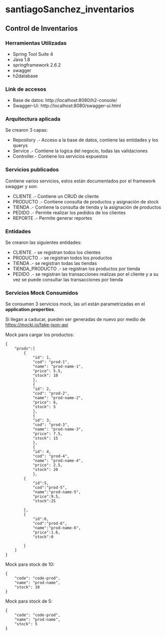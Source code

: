 # santiagoSanchez_inventarios
## Control de Inventarios

### Herramientas Utilizadas
* Spring Tool Suite 4
* Java 1.8
* springframework 2.6.2
* swagger
* h2database

### Link de accesos
- Base de datos:
http://localhost:8080/h2-console/
- Swagger-Ui:
http://localhost:8080/swagger-ui.html

### Arquitectura aplicada 
Se crearon 3 capas:
* Repository .- Acceso a la base de datos, contiene las entidades y los querys
* Service .- Contiene la logíca del negocio, todas las validaciones
* Controller.- Contiene los servicios expuestos

### Servicios publicados
Contiene varios servicios, estos están documentados por el framework swagger y son:

* CLIENTE .- Contiene un CRUD de cliente
* PRODUCTO .- Contiene consulta de productos y asignación de stock
* TIENDA .- Contiene la consulta de tienda y la asignación de productos
* PEDIDO .- Permite realizar los pedidos de los clientes
* REPORTE .- Permite generar reportes

### Entidades
Se crearon las siguientes entidades:
* CLIENTE .- se registran todos los clientes
* PRODUCTO .- se registran todos los productos
* TIENDA .- se registran todas las tiendas
* TIENDA_PRODUCTO .- se registran los productos por tienda
* PEDIDO .- se registran las transacciones realizas por el cliente y a su vez se puede consultar las transacciones por tienda

### Servicios Mock Consumidos
Se consumen 3 servicios mock, las url están parametrizadas en el **application.properties**.

Si llegan a caducar, pueden ser generadas de nuevo por medio de https://mocki.io/fake-json-api

Mock para cargar los productos:
~~~
{
    "prods":[
        {
            "id": 1,
            "cod": "prod-1",
            "name": "prod-name-1",
            "price": 5.5,
            "stock": 10
            },
            {
            "id": 2,
            "cod": "prod-2",
            "name": "prod-name-2",
            "price": 6,
            "stock": 5
            },
            {
            "id": 3,
            "cod": "prod-3",
            "name": "prod-name-3",
            "price": 7.5,
            "stock": 15
            },
            {
            "id": 4,
            "cod": "prod-4",
            "name": "prod-name-4",
            "price": 2.5,
            "stock": 20
            },
        {
            "id":5,
            "cod":"prod-5",
            "name":"prod-name-5",
            "price":9.5,
            "stock":25

        },
        {
            "id":6,
            "cod":"prod-6",
            "name":"prod-name-6",
            "price":1.6,
            "stock":0

        }
    ]
}

~~~
Mock para stock de 10:
~~~
{
    "code": "code-prod",
    "name": "prod-name",
    "stock": 10
}
~~~
Mock para stock de 5:
~~~
{
    "code": "code-prod",
    "name": "prod-name",
    "stock": 5
}
~~~



